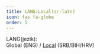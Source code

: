 ```yaml
---
title: LANG:Local(sr-latn)
icon: fas fa-globe
order: 5
---
```


<meta http-equiv="Refresh" content="0; url='https://infopedia.io/sr-latn'" />

LANG(jezik):<br>
Global (ENG) / [Local](https://infopedia.io/sr-latn) (SRB/BIH/HRV)
